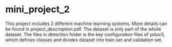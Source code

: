 # mini_project_2
This project includes 2 different machine learning systems. More details can be found in project_descroption.pdf.
The dataset is only part of the whole dataset.
The files in detection folder is the key configuration files of yolov3, which defines classes and divides dataset into train set and validation set.
